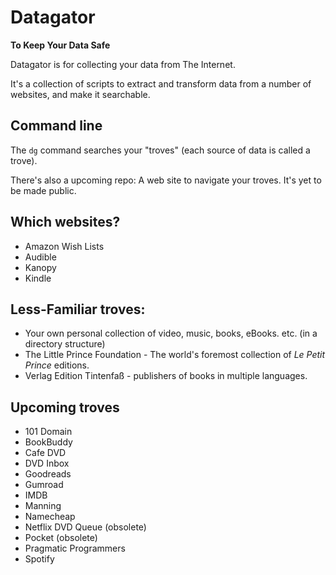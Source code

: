 # Datagator

**To Keep Your Data Safe**

Datagator is for collecting your data from The Internet. 

It's a collection of scripts to extract and transform data from a number of websites, and make it searchable.

## Command line

The `dg` command searches your "troves" (each source of data is called a trove).

There's also a upcoming repo: A web site to navigate your troves. It's yet to be made public.

## Which websites?

- Amazon Wish Lists
- Audible
- Kanopy
- Kindle

## Less-Familiar troves:

- Your own personal collection of video, music, books, eBooks. etc. (in a directory structure)
- The Little Prince Foundation - The world's foremost collection of _Le Petit Prince_ editions.
- Verlag Edition Tintenfaß - publishers of books in multiple languages.

## Upcoming troves

- 101 Domain
- BookBuddy
- Cafe DVD
- DVD Inbox
- Goodreads
- Gumroad
- IMDB
- Manning
- Namecheap
- Netflix DVD Queue (obsolete)
- Pocket (obsolete)
- Pragmatic Programmers
- Spotify

